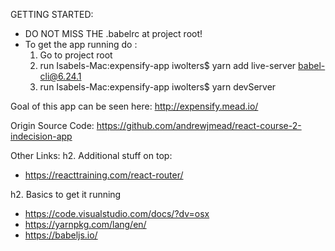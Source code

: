 GETTING STARTED:
* DO NOT MISS THE .babelrc at project root!
* To get the app running do :
    1. Go to project root
    2. run 
        Isabels-Mac:expensify-app iwolters$ yarn add live-server babel-cli@6.24.1
    3. run
        Isabels-Mac:expensify-app iwolters$ yarn devServer


Goal of this app can be seen here:
http://expensify.mead.io/

Origin Source Code:
https://github.com/andrewjmead/react-course-2-indecision-app


Other Links:
h2. Additional stuff on top:
* https://reacttraining.com/react-router/

h2. Basics to get it running
* https://code.visualstudio.com/docs/?dv=osx
* https://yarnpkg.com/lang/en/
* https://babeljs.io/
